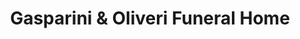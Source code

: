 ---
title: "Gasparini & Oliveri Funeral Home"
url: /rockford/gasparini-and-oliveri-funeral-home/
shop: funeral directors
---